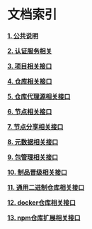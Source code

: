 # 文档索引

**[1. 公共说明](./common.md)**

**[2. 认证服务相关](./auth.md)**

**[3. 项目相关接口](./project.md)**

**[4. 仓库相关接口](./repository.md)**

**[5. 仓库代理源相关接口](./proxy-channel.md)**

**[6. 节点相关接口](./node.md)**

**[7. 节点分享相关接口](./share.md)**

**[8. 元数据相关接口](./metadata.md)**

**[9. 包管理相关接口](./package.md)**

**[10. 制品晋级相关接口](./stage.md)**

**[11. 通用二进制仓库相关接口](./generic.md)**

**[12. docker仓库相关接口](./docker.md)**

**[13. npm仓库扩展相关接口](./npm.md)**

